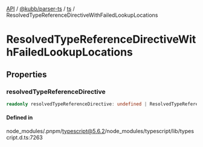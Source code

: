 [API](../../../../../packages.md) / [@kubb/parser-ts](../../../index.md) / [ts](../index.md) / ResolvedTypeReferenceDirectiveWithFailedLookupLocations

# ResolvedTypeReferenceDirectiveWithFailedLookupLocations

## Properties

### resolvedTypeReferenceDirective

```ts
readonly resolvedTypeReferenceDirective: undefined | ResolvedTypeReferenceDirective;
```

#### Defined in

node\_modules/.pnpm/typescript@5.6.2/node\_modules/typescript/lib/typescript.d.ts:7263
